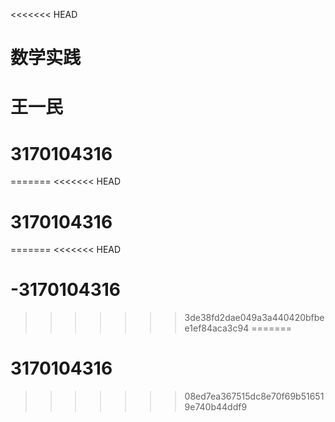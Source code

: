 <<<<<<< HEAD
# 数学实践
# 王一民
# 3170104316
=======
<<<<<<< HEAD
# 3170104316
=======
<<<<<<< HEAD
# -3170104316 
>>>>>>> 3de38fd2dae049a3a440420bfbee1ef84aca3c94
=======
# 3170104316
>>>>>>> 08ed7ea367515dc8e70f69b516519e740b44ddf9
